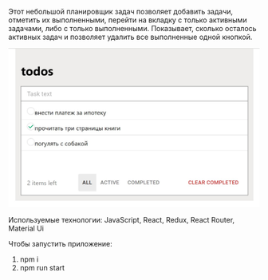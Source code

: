 Этот небольшой планировщик задач позволяет добавить задачи, отметить их выполненными, перейти на вкладку с только активными задачами, либо с только выполненными. Показывает, сколько осталось активных задач и позволяет удалить все выполненные одной кнопкой.

![app view](https://github.com/Shchekatya/todos/blob/main/screenshots/Screenshot_34.jpg)

Используемые технологии: JavaScript, React, Redux, React Router, Material Ui

Чтобы запустить приложение:
1.  npm i
2.  npm run start